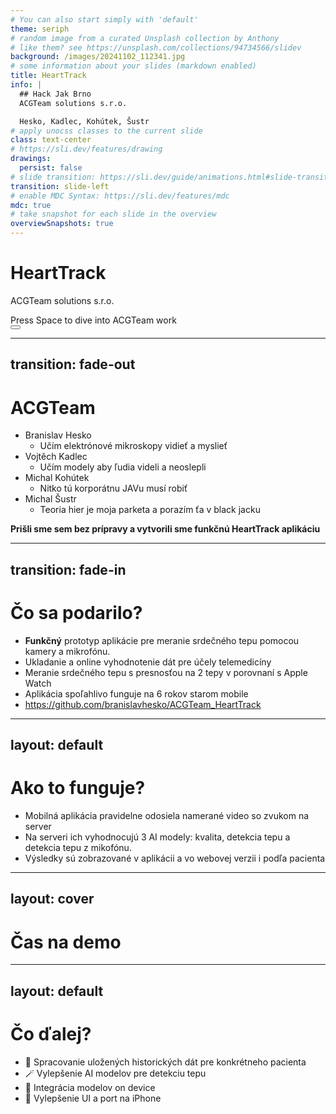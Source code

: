 ```yaml
---
# You can also start simply with 'default'
theme: seriph
# random image from a curated Unsplash collection by Anthony
# like them? see https://unsplash.com/collections/94734566/slidev
background: /images/20241102_112341.jpg
# some information about your slides (markdown enabled)
title: HeartTrack
info: |
  ## Hack Jak Brno
  ACGTeam solutions s.r.o.

  Hesko, Kadlec, Kohútek, Šustr
# apply unocss classes to the current slide
class: text-center
# https://sli.dev/features/drawing
drawings:
  persist: false
# slide transition: https://sli.dev/guide/animations.html#slide-transitions
transition: slide-left
# enable MDC Syntax: https://sli.dev/features/mdc
mdc: true
# take snapshot for each slide in the overview
overviewSnapshots: true
---
```


# HeartTrack

ACGTeam solutions s.r.o.

<div class="pt-12">
  <span @click="$slidev.nav.next" class="px-2 py-1 rounded cursor-pointer" hover="bg-white bg-opacity-10">
    Press Space to dive into ACGTeam work <carbon:arrow-right class="inline"/>
  </span>
</div>

<div class="abs-br m-6 flex gap-2">
  <button @click="$slidev.nav.openInEditor()" title="Open in Editor" class="text-xl slidev-icon-btn opacity-50 !border-none !hover:text-white">
    <carbon:edit />
  </button>
  <a href="https://github.com/branislavhesko/ACGTeam_HeartTrack" target="_blank" alt="GitHub" title="Open in GitHub"
    class="text-xl slidev-icon-btn opacity-50 !border-none !hover:text-white">
    <carbon-logo-github />
  </a>
</div>

<!--
The last comment block of each slide will be treated as slide notes. It will be visible and editable in Presenter Mode along with the slide. [Read more in the docs](https://sli.dev/guide/syntax.html#notes)
-->

---
transition: fade-out
---

# ACGTeam

  - Branislav Hesko
    - Učím elektrónové mikroskopy vidieť a myslieť
  - Vojtěch Kadlec
    - Učím modely aby ľudia videli a neoslepli
  - Michal Kohútek
    - Nitko tú korporátnu JAVu musí robiť
  - Michal Šustr
    - Teoria hier je moja parketa a porazím ťa v black jacku


  **Prišli sme sem bez prípravy a vytvorili sme funkčnú HeartTrack aplikáciu**



---
transition: fade-in
---

# Čo sa podarilo?

 - **Funkčný** prototyp aplikácie pre meranie srdečného tepu pomocou kamery a mikrofónu.
 - Ukladanie a online vyhodnotenie dát pre účely telemedicíny
 - Meranie srdečného tepu s presnosťou na 2 tepy v porovnaní s Apple Watch
 - Aplikácia spoľahlivo funguje na 6 rokov starom mobile
 - https://github.com/branislavhesko/ACGTeam_HeartTrack
  
---
layout: default
---

# Ako to funguje?
- Mobilná aplikácia pravidelne odosiela namerané video so zvukom na server
- Na serveri ich vyhodnocujú 3 AI modely: kvalita, detekcia tepu a detekcia tepu z mikofónu.
- Výsledky sú zobrazované v aplikácii a vo webovej verzii i podľa pacienta


---
layout: cover
---

# Čas na demo


---
layout: default
---

# Čo ďalej?
- 📝 Spracovanie uložených historických dát pre konkrétneho pacienta
- 🪄 Vylepšenie AI modelov pre detekciu tepu
- 📱 Integrácia modelov on device
- 🎨 Vylepšenie UI a port na iPhone


